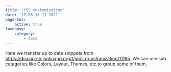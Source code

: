 ```yaml
---
title: 'CSS customization'
date: '17:58 16-11-2021'
page-toc:
    active: true
taxonomy:
    category:
        - docs
---
```


Here we transfer up to date snippets from https://discourse.joplinapp.org/t/joplin-customization/11195. We can use sub catagories like Colors, Layout, Themes, etc.to group some of them.